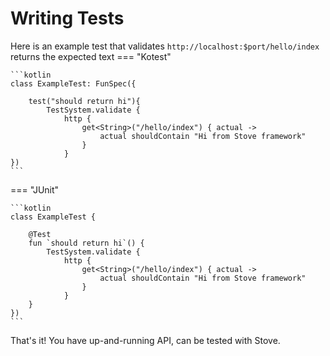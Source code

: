 # Writing Tests

Here is an example test that validates `http://localhost:$port/hello/index` returns the expected text
=== "Kotest"

    ```kotlin
    class ExampleTest: FunSpec({

        test("should return hi"){
            TestSystem.validate {
                http {
                    get<String>("/hello/index") { actual -> 
                        actual shouldContain "Hi from Stove framework" 
                    }
                }
    })
    ```

=== "JUnit"

    ```kotlin
    class ExampleTest {

        @Test
        fun `should return hi`() {
            TestSystem.validate {
                http {
                    get<String>("/hello/index") { actual -> 
                        actual shouldContain "Hi from Stove framework" 
                    }
                }
        }
    })
    ```

That's it! You have up-and-running API, can be tested with Stove.
